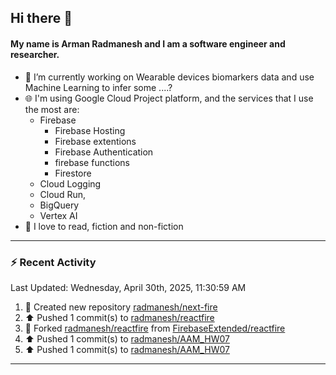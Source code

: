 ## Hi there 👋

#### My name is Arman Radmanesh and I am a software engineer and researcher.

- 🔭 I’m currently working on Wearable devices biomarkers data and use Machine Learning to infer some ....?
- 🌐 I'm using Google Cloud Project platform, and the services that I use the most are:
  - Firebase
     - Firebase Hosting
     - Firebase extentions 
     - Firebase Authentication
     - firebase functions
     - Firestore
  - Cloud Logging
  - Cloud Run,
  - BigQuery
  - Vertex AI
- 📖 I love to read, fiction and non-fiction

---

### :zap: Recent Activity

<!--START_SECTION:activity-->
<!--END_SECTION:activity-->

<!--RECENT_ACTIVITY:last_update-->
Last Updated: Wednesday, April 30th, 2025, 11:30:59 AM
<!--RECENT_ACTIVITY:last_update_end-->

<!--RECENT_ACTIVITY:start-->
1. 📔 Created new repository [radmanesh/next-fire](https://github.com/radmanesh/next-fire)
2. ⬆️ Pushed 1 commit(s) to [radmanesh/reactfire](https://github.com/radmanesh/reactfire)
3. 🔱 Forked [radmanesh/reactfire](https://github.com/radmanesh/reactfire) from [FirebaseExtended/reactfire](https://github.com/FirebaseExtended/reactfire)
4. ⬆️ Pushed 1 commit(s) to [radmanesh/AAM_HW07](https://github.com/radmanesh/AAM_HW07)
5. ⬆️ Pushed 1 commit(s) to [radmanesh/AAM_HW07](https://github.com/radmanesh/AAM_HW07)
<!--RECENT_ACTIVITY:end-->

---

<!--
**radmanesh/radmanesh** is a ✨ _special_ ✨ repository because its `README.md` (this file) appears on your GitHub profile.

Here are some ideas to get you started:

- 🔭 I’m currently working on ...
- 🌱 I’m currently learning ...
- 👯 I’m looking to collaborate on ...
- 🤔 I’m looking for help with ...
- 💬 Ask me about ...
- 📫 How to reach me: ...
- 😄 Pronouns: ...
- ⚡ Fun fact: ...
-->

